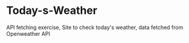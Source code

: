 # Today-s-Weather
API fetching exercise,  Site to check today's weather, data fetched from Openweather API
